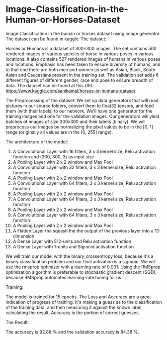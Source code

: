 # Image-Classification-in-the-Human-or-Horses-Dataset
Image Classification in the human or horses dataset using image generator. 
The dataset can be found in kaggle:
The dataset:

Horses or Humans is a dataset of 300×300 images. The set contains 500 rendered images of various species of horse in various poses in various locations. It also contains 527 rendered images of humans in various poses and locations. Emphasis has been taken to ensure diversity of humans, and to that end there are both men and women as well as Asian, Black, South Asian and Caucasians present in the training set. The validation set adds 6 different figures of different gender, race and pose to ensure breadth of data. The dataset can be found at this URL:  https://www.kaggle.com/sanikamal/horses-or-humans-dataset. 

The Preprocessing of the dataset:
We set up data generators that will read pictures in our source folders, convert them to float32 tensors, and feed them (with their labels) to our network. We'll have one generator for the training images and one for the validation images. Our generators will yield batches of images of size 300x300 and their labels (binary).  We will preprocess our images by normalizing the pixel values to be in the [0, 1] range (originally all values are in the [0, 255] range).

The architecture of the model:
1. A Convolutional Layer with 16 filters, 3 x 3 kernel size, Relu activation function and (300, 300, 3) as input size
2. A Pooling Layer with 2 x 2 window and Max Pool
3. A Convolutional Layer with 32 filters, 3 x 3 kernel size, Relu activation function
4. A Pooling Layer with 2 x 2 window and Max Pool
5. A Convolutional Layer with 64 filters, 3 x 3 kernel size, Relu activation function
6. A Pooling Layer with 2 x 2 window and Max Pool
7. A Convolutional Layer with 64 filters, 3 x 3 kernel size, Relu activation function
8. A Pooling Layer with 2 x 2 window and Max Pool
9. A Convolutional Layer with 64 filters, 3 x 3 kernel size, Relu activation function
10. A Pooling Layer with 2 x 2 window and Max Pool
11. A Flatten Layer tha squash the the output of the previous layer into a 1D dimension
12. A Dense Layer with 512-units and Relu activation function
13. A Dense Layer with 1-units and Sigmoid activation function

We will train our model with the binary_crossentropy loss, because it's a binary classification problem and our final activation is a sigmoid. We will use the rmsprop optimizer with a learning rate of 0.001.  Using the RMSprop optimization algorithm is preferable to stochastic gradient descent (SGD), because RMSprop automates learning-rate tuning for us.

Training:

The model is trained for 15 epochs. The Loss and Accuracy are a great indication of progress of training. It's making a guess as to the classification of the training data, and then measuring it against the known label, calculating the result. Accuracy is the portion of correct guesses.

The Result:

The accuracy is 92.88 % and the validation accuracy is 84.38 %. 



